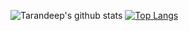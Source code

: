 <!--
**Tarandeep97/Tarandeep97** is a ✨ _special_ ✨ repository because its `README.md` (this file) appears on your GitHub profile.

Here are some ideas to get you started:

- 🔭 I’m currently working on ...
- 🌱 I’m currently learning ...
- 👯 I’m looking to collaborate on ...
- 🤔 I’m looking for help with ...
- 💬 Ask me about ...
- 📫 How to reach me: ...
- 😄 Pronouns: ...
- ⚡ Fun fact: ...
-->
![Tarandeep's github stats](https://github-readme-stats.vercel.app/api?username=Tarandeep97&show_icons=true&theme=default)
[![Top Langs](https://github-readme-stats.vercel.app/api/top-langs/?username=Tarandeep97&layout=compact)](https://github.com/Tarandeep97)
